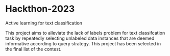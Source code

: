 # Hackthon-2023

Active learning for text classification

This project aims to alleviate the lack of labels problem for text classifcation task by repeatedly selecting unlabeled data instances that are deemed informative according to query strategy. This project has been selected in the final list of the contest.



